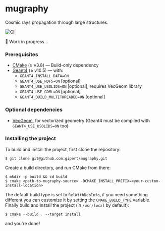 # mugraphy

Cosmic rays propagation through large structures.

![CI](https://github.com/gipert/mugraphy/workflows/CI/badge.svg)

🚧 Work in progress...

<p></p>

### Prerequisites
* [CMake]() (≥ v3.8) — Build-only dependency
* [Geant4](https://geant4.web.cern.ch) (≥ v10.5) — with:
    * `GEANT4_INSTALL_DATA=ON`
    * `GEANT4_USE_HDF5=ON` [optional]
    * `GEANT4_USE_USOLIDS=ON` [optional], requires VecGeom library
    * `GEANT4_USE_GDML=ON` [optional]
    * `GEANT4_BUILD_MULTITHREADED=ON` [optional]

### Optional dependencies
* [VecGeom](https://gitlab.cern.ch/VecGeom/VecGeom), for vectorized geometry
  (Geant4 must be compiled with `GEANT4_USE_USOLIDS=ON` too)

### Installing the project
To build and install the project, first clone the repository:
```console
$ git clone git@github.com:gipert/mugraphy.git
```
Create a build directory, and run CMake from there:
```console
$ mkdir -p build && cd build
$ cmake <path-to-mugraphy-source> -DCMAKE_INSTALL_PREFIX=<your-custom-install-location>
```
The default build type is set to `RelWithDebInfo`, if you need something
different you can customize it by setting the
[`CMAKE_BUILD_TYPE`](https://cmake.org/cmake/help/latest/variable/CMAKE_BUILD_TYPE.html)
variable. Finally build and install the project (in `/usr/local` by default):
```console
$ cmake --build . --target install
```
and you're done!
